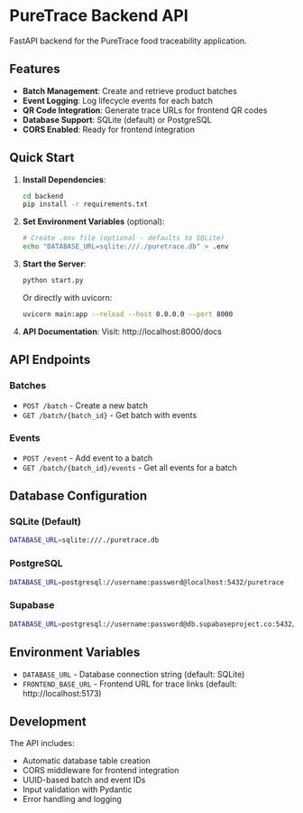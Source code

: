 # PureTrace Backend API

FastAPI backend for the PureTrace food traceability application.

## Features

- **Batch Management**: Create and retrieve product batches
- **Event Logging**: Log lifecycle events for each batch
- **QR Code Integration**: Generate trace URLs for frontend QR codes
- **Database Support**: SQLite (default) or PostgreSQL
- **CORS Enabled**: Ready for frontend integration

## Quick Start

1. **Install Dependencies**:
   ```bash
   cd backend
   pip install -r requirements.txt
   ```

2. **Set Environment Variables** (optional):
   ```bash
   # Create .env file (optional - defaults to SQLite)
   echo "DATABASE_URL=sqlite:///./puretrace.db" > .env
   ```

3. **Start the Server**:
   ```bash
   python start.py
   ```
   Or directly with uvicorn:
   ```bash
   uvicorn main:app --reload --host 0.0.0.0 --port 8000
   ```

4. **API Documentation**:
   Visit: http://localhost:8000/docs

## API Endpoints

### Batches
- `POST /batch` - Create a new batch
- `GET /batch/{batch_id}` - Get batch with events

### Events  
- `POST /event` - Add event to a batch
- `GET /batch/{batch_id}/events` - Get all events for a batch

## Database Configuration

### SQLite (Default)
```bash
DATABASE_URL=sqlite:///./puretrace.db
```

### PostgreSQL
```bash
DATABASE_URL=postgresql://username:password@localhost:5432/puretrace
```

### Supabase
```bash
DATABASE_URL=postgresql://username:password@db.supabaseproject.co:5432/postgres
```

## Environment Variables

- `DATABASE_URL` - Database connection string (default: SQLite)
- `FRONTEND_BASE_URL` - Frontend URL for trace links (default: http://localhost:5173)

## Development

The API includes:
- Automatic database table creation
- CORS middleware for frontend integration
- UUID-based batch and event IDs
- Input validation with Pydantic
- Error handling and logging 